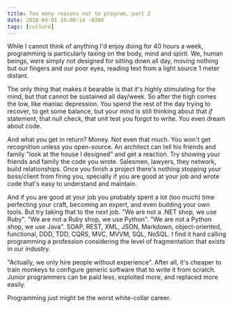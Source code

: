 ```yaml
---
title: Too many reasons not to program, part 2
date: 2018-04-01 19:08:14 -0300
tags: [culture]
---
```


While I cannot think of anything I'd enjoy doing for 40 hours a week, programming is particularly taxing on the body, mind and spirit. We, human beings, were simply not designed for sitting down all day, moving nothing but our fingers and our poor eyes, reading text from a light source 1 meter distant.

The only thing that makes it bearable is that it's highly stimulating for the mind, but that cannot be sustained all day/week. So after the high comes the low, like maniac depression. You spend the rest of the day trying to recover, to get some balance, but your mind is still thinking about that *if* statement, that null check, that unit test you forgot to write. You even dream about code.

And what you get in return? Money. Not even that much. You won't get recognition unless you open-source. An architect can tell his friends and family "look at the house I designed" and get a reaction. Try showing your friends and family the code you wrote. Salesmen, lawyers, they network, build relationships. Once you finish a project there's nothing stopping your boss/client from firing you, specially if you are good at your job and wrote code that's easy to understand and maintain.

And if you are good at your job you probably spent a lot (too much) time perfecting your craft, becoming an expert, and even building your own tools. But try taking that to the next job. "We are not a .NET shop, we use Ruby". "We are not a Ruby shop, we use Python". "We are not a Python shop, we use Java". SOAP, REST, XML, JSON, Markdown, object-oriented, functional, DDD, TDD, CQRS, MVC, MVVM, SQL, NoSQL. I find it hard calling programming a profession considering the level of fragmentation that exists in our industry.

"Actually, we only hire people without experience". After all, it's cheaper to train monkeys to configure generic software that to write it from scratch. Junior programmers can be paid less, exploited more, and replaced more easily.

Programming just might be the worst white-collar career.
